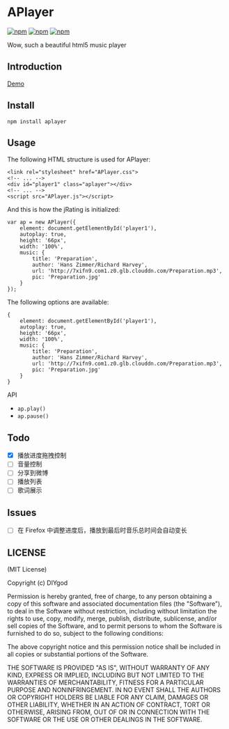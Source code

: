 # APlayer

[![npm](https://img.shields.io/npm/v/aplayer.svg?style=flat-square)](https://www.npmjs.com/package/aplayer)
[![npm](https://img.shields.io/npm/l/aplayer.svg?style=flat-square)](https://www.npmjs.com/package/aplayer)
[![npm](https://img.shields.io/npm/dt/aplayer.svg?style=flat-square)](https://www.npmjs.com/package/aplayer)

Wow, such a beautiful html5 music player

## Introduction

[Demo](https://www.anotherhome.net/file/APlayer)

## Install

```
npm install aplayer
```

## Usage

The following HTML structure is used for APlayer:

```
<link rel="stylesheet" href="APlayer.css">
<!-- ... -->
<div id="player1" class="aplayer"></div>
<!-- ... -->
<script src="APlayer.js"></script>
```

And this is how the jRating is initialized:

```
var ap = new APlayer({
    element: document.getElementById('player1'),
    autoplay: true,
    height: '66px',
    width: '100%',
    music: {
        title: 'Preparation',
        author: 'Hans Zimmer/Richard Harvey',
        url: 'http://7xifn9.com1.z0.glb.clouddn.com/Preparation.mp3',
        pic: 'Preparation.jpg'
    }
});
```

The following options are available:

```
{
    element: document.getElementById('player1'),
    autoplay: true,
    height: '66px',
    width: '100%',
    music: {
        title: 'Preparation',
        author: 'Hans Zimmer/Richard Harvey',
        url: 'http://7xifn9.com1.z0.glb.clouddn.com/Preparation.mp3',
        pic: 'Preparation.jpg'
    }
}
```

API

+ `ap.play()`
+ `ap.pause()`

## Todo

- [x] 播放进度拖拽控制
- [ ] 音量控制
- [ ] 分享到微博
- [ ] 播放列表
- [ ] 歌词展示

## Issues

- [ ] 在 Firefox 中调整进度后，播放到最后时音乐总时间会自动变长


## LICENSE

(MIT License)

Copyright (c) DIYgod

Permission is hereby granted, free of charge, to any person obtaining a copy of this software and associated documentation files (the "Software"), to deal in the Software without restriction, including without limitation the rights to use, copy, modify, merge, publish, distribute, sublicense, and/or sell copies of the Software, and to permit persons to whom the Software is furnished to do so, subject to the following conditions:

The above copyright notice and this permission notice shall be included in all copies or substantial portions of the Software.

THE SOFTWARE IS PROVIDED "AS IS", WITHOUT WARRANTY OF ANY KIND, EXPRESS OR IMPLIED, INCLUDING BUT NOT LIMITED TO THE WARRANTIES OF MERCHANTABILITY, FITNESS FOR A PARTICULAR PURPOSE AND NONINFRINGEMENT. IN NO EVENT SHALL THE AUTHORS OR COPYRIGHT HOLDERS BE LIABLE FOR ANY CLAIM, DAMAGES OR OTHER LIABILITY, WHETHER IN AN ACTION OF CONTRACT, TORT OR OTHERWISE, ARISING FROM, OUT OF OR IN CONNECTION WITH THE SOFTWARE OR THE USE OR OTHER DEALINGS IN THE SOFTWARE.